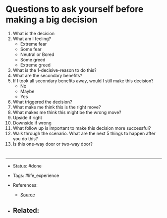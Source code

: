 # Questions to ask yourself before making a big decision
1. What is the decision
2. What am I feeling?
	- Extreme fear
	- Some fear
	- Neutral or Bored
	- Some greed
	- Extreme greed
3. What is the 1-decisive-reason to do this?
4. What are the secondary benefits?
5. If I took all secondary benefits away, would I still make this decision?
	- No
	- Maybe
	- Yes
6. What triggered the decision?
7. What make me think this is the right move?
8. What makes me think this might be the wrong move?
9. Upside if right
10. Downside if wrong
11. What follow up is important to make this decision more successful?
12. Walk through the scenario. What are the next 5 things to happen after you do this?
13. Is this one-way door or two-way door?


# 

---
- Status: #done

- Tags: #life_experience 

- References:
	- [Source](https://twitter.com/ShaanVP/status/1540486804003889153)

- Related:
	- 
